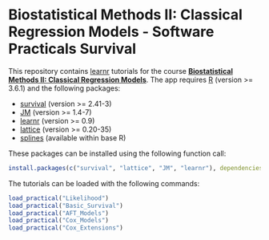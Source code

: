 # Biostatistical Methods II: Classical Regression Models - Software Practicals Survival
This repository contains [learnr](https://rstudio.github.io/learnr/) tutorials for the course 
[**Biostatistical Methods II: Classical Regression Models**](http://www.nihes.com/education/?ct=EP03). 
The app requires [R](https://cran.r-project.org/) (version >= 3.6.1) and the following 
packages:

* [survival](https://cran.r-project.org/package=survival) (version >= 2.41-3)
* [JM](https://cran.r-project.org/package=JM) (version >= 1.4-7)
* [learnr](https://cran.r-project.org/package=learnr) (version >= 0.9)
* [lattice](https://cran.r-project.org/package=lattice) (version >= 0.20-35)
* [splines](https://cran.r-project.org/) (available within base R)

These packages can be installed using the following function call:
```r
install.packages(c("survival", "lattice", "JM", "learnr"), dependencies = TRUE)
```

The tutorials can be loaded with the following commands:
```r
load_practical("Likelihood")
load_practical("Basic_Survival")
load_practical("AFT_Models")
load_practical("Cox_Models")
load_practical("Cox_Extensions")
```


